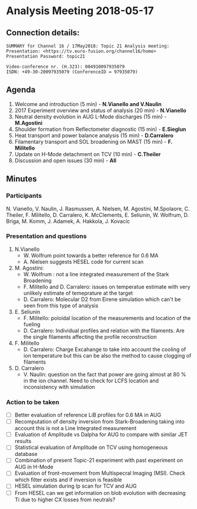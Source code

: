 # Analysis Meeting 2018-05-17

## Connection details:


	SUMMARY for Channel 16 / 17May2018: Topic 21 Analysis meeting:
	Presentation: <https://tv.euro-fusion.org/channel16/home>
	Presentation Password: topic21

	Video-conference nr. (H.323): 004910097935079
	ISDN: +49-30-20097935079 (ConferenceID = 97935079)


##  Agenda

1.  Welcome and introduction (5 min) - **N.Vianello and V.Naulin**
2.  2017 Experiment overview and status of analysis (20 min) - **N.Vianello**
3.  Neutral density evolution in AUG L-Mode discharges (15 min) - **M.Agostini**
4.  Shoulder formation from Reflectometer diagnostic (15 min) - **E.Sieglun**
5.  Heat transport and power balance analysis (15 min) - **D.Carralero**
6.  Filamentary transport and SOL broadening on MAST (15 min) - **F. Militello**
7.  Update on H-Mode detachment on TCV (10 min) - **C.Theiler**
8.  Discussion and open issues (30 min) - **All**

## Minutes

### Participants
    
N. Vianello, V. Naulin, J. Rasmussen, A. Nielsen,
M. Agostini, M.Spolaore, C. Theiler,
F. Militello, D. Carralero, K. McClements, E. Seliunin, W. Wolfrum,
D. Briga, M. Komm, J. Adamek, A. Hakkola, J. Kovacic
    
### Presentation and questions
    
1.  N.Vianello
	-   W. Wolfrum point towards a better reference for 0.6 MA
	-   A. Nielsen suggests HESEL code for current scan
2.  M. Agostini:
	-   W. Wolfrum : not a line integrated measurement of the Stark Broadening
	-   F. Militello and D. Carralero: issues on temperatue estimate with
	very unlikely estimate of temeprature at the target
	-   D. Carralero: Molecular D2 from Eirene simulation which can't be seen from
	this type of analysis
3.  E. Seliunin
	-   F. Militello: poloidal location of the measurements and location of the fueling
	-   D. Carralero: Individual profiles and relation with the filaments. Are the single
	filaments affecting the profile reconstruction
4.  F. Militello
	-   D. Carralero: Charge Excahange to take into account the cooling of ion temperature
	but this can be also the method to cause clogging of filaments
5.  D. Carralero
	-   V. Naulin: question on the fact that power are going almost at 80 % in the ion channel.
	Need to check for LCFS location and inconsistency with simulation
    
### Action to be taken
    
-   [ ] Better evaluation of reference LiB profiles for 0.6 MA in AUG
-   [ ] Recomputation of density inversion from Stark-Broadening taking into account this is not a Line Integrated measurement
-   [ ] Evaluation of Amplitude vs Dalpha for AUG to compare with similar JET results
-   [ ] Statistical evaluation of Amplitude on TCV using homogeneous database
-   [ ] Combination of present Topic-21 experiment with past experiment on AUG in H-Mode
-   [ ] Evaluation of front-movement from Multispecral Imaging (MSI). Check which filter exists and if inversion is feasible
-   [ ] HESEL simulation during Ip scan for TCV and AUG
-   [ ] From HESEL can we get information on blob evolution with decreasing Ti due to higher CX losses from neutrals?
